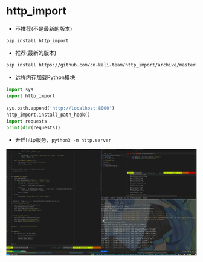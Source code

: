 # http_import

- 不推荐(不是最新的版本)

```shell
pip install http_import
```

- 推荐(最新的版本)

```bash
pip install https://github.com/cn-kali-team/http_import/archive/master.zip
```

- 远程内存加载Python模块

```python
import sys
import http_import

sys.path.append('http://localhost:8000')
http_import.install_path_hook()
import requests
print(dir(requests))
```

- 开启http服务，`python3 -m http.server`

![demo](README.assets/demo.png)


